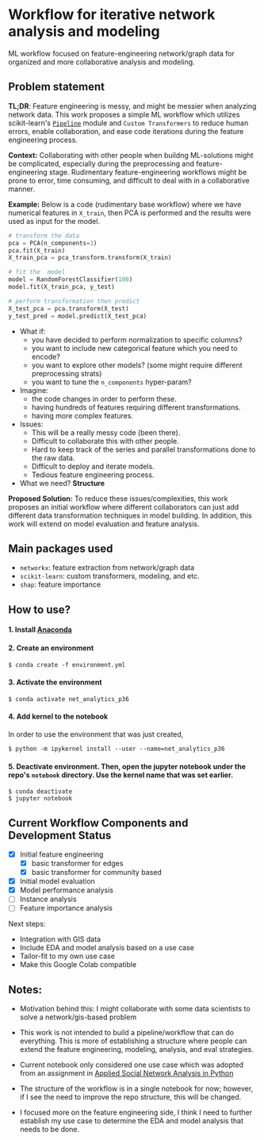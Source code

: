 # Workflow for iterative network analysis and modeling

ML workflow focused on feature-engineering network/graph data for organized and more collaborative analysis and modeling.

## Problem statement

**TL;DR**: Feature engineering is messy, and might be messier when analyzing network data. This work proposes a simple ML workflow which utilizes scikit-learn's [`Pipeline`](https://scikit-learn.org/stable/modules/generated/sklearn.pipeline.Pipeline.html) module and `Custom Transformers` to reduce human errors, enable collaboration, and ease code iterations during the feature engineering process. 

**Context:**
Collaborating with other people when buildng ML-solutions might be complicated, especially during the preprocessing and feature-engineering stage. Rudimentary feature-engineering workflows might be prone to error, time consuming, and difficult to deal with in a collaborative manner.

**Example:** Below is a code (rudimentary base workflow) where we have numerical features in `X_train`, then PCA is performed and the results were used as input for the model.

```python
# transform the data
pca = PCA(n_components=3)
pca.fit(X_train) 
X_train_pca = pca_transform.transform(X_train)

# fit the  model
model = RandomForestClassifier(100)
model.fit(X_train_pca, y_test)

# perform transformation then predict
X_test_pca = pca.transform(X_test)
y_test_pred = model.predict(X_test_pca)

```

- What if:
    - you have decided to perform normalization to specific columns? 
    - you want to include new categorical feature which you need to encode? 
    - you want to explore other models? (some might require different preprocessing strats) 
    - you want to tune the `n_components` hyper-param? 
- Imagine: 
    - the code changes in order to perform these.
    - having hundreds of features requiring different transformations. 
    - having more complex features. 
- Issues:
    - This will be a really messy code (been there). 
    - Difficult to collaborate this with other people.
    - Hard to keep track of the series and parallel transformations done to the raw data.
    - Difficult to deploy and iterate models.
    - Tedious feature engineering process.
- What we need? **Structure** 

**Proposed Solution:** To reduce these issues/complexities, this work proposes an initial workflow where different collaborators can just add different data transformation techniques in model building. In addition, this work will extend on model evaluation and feature analysis.

## Main packages used
* `networkx`:      feature extraction from network/graph data
* `scikit-learn`:  custom transformers, modeling, and etc.
* `shap`:          feature importance

## How to use?

#### 1. Install [Anaconda](https://docs.conda.io/projects/conda/en/latest/user-guide/install/)

#### 2. Create an environment 

```
$ conda create -f environment.yml
```
#### 3. Activate the environment

```
$ conda activate net_analytics_p36
```

#### 4. Add kernel to the notebook

In order to use the environment that was just created, 
```
$ python -m ipykernel install --user --name=net_analytics_p36
```


#### 5. Deactivate environment. Then, open the jupyter notebook under the repo's `notebook` directory. Use the kernel name that was set earlier. 

```
$ conda deactivate
$ jupyter notebook
```


## Current Workflow Components and Development Status

- [x] Initial feature engineering
    - [x] basic transformer for edges
    - [x] basic transformer for community based
- [x] Initial model evaluation
- [x] Model performance analysis
- [ ] Instance analysis
- [ ] Feature importance analysis

Next steps:
- Integration with GIS data
- Include EDA and model analysis based on a use case
- Tailor-fit to my own use case
- Make this Google Colab compatible

## Notes:
- Motivation behind this: I might collaborate with some data scientists to solve a network/gis-based problem
- This work is not intended to build a pipeline/workflow that can do everything. This is more of establishing a structure where people can extend the feature engineering, modeling, analysis, and eval strategies. 

- Current notebook only considered one use case which was adopted from an assignment in [Applied Social Network Analysis in Python](https://www.coursera.org/programs/department-of-science-and-technology-philippines-on-coursera-n6fc2?collectionId=&currentTab=MY_COURSES&productId=ZIVvfx00EeagBBLYvz0q6w&productType=course&showMiniModal=true)

- The structure of the workflow is in a single notebook for now; however, if I see the need to improve the repo structure, this will be changed.
- I focused more on the feature engineering side, I think I need to further establish my use case to determine the EDA and model analysis that needs to be done. 